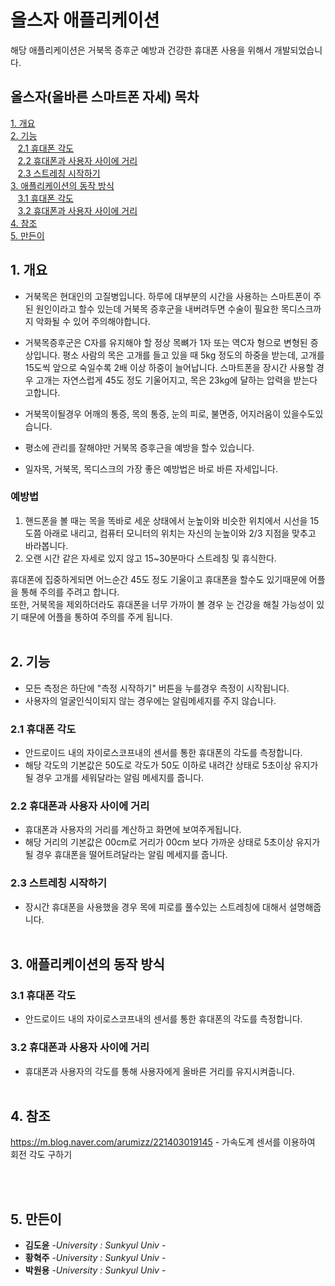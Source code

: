 # 올스자 애플리케이션
해당 애플리케이션은 거북목 증후군 예방과 건강한 휴대폰 사용을 위해서 개발되었습니다.


## 올스자(올바른 스마트폰 자세) 목차
[1. 개요](#1-개요)<br>
[2. 기능](#2-기능)<br>
   &nbsp;&nbsp;&nbsp;[2.1 휴대폰 각도](#21-휴대폰-각도)<br>
   &nbsp;&nbsp;&nbsp;[2.2 휴대폰과 사용자 사이에 거리](#22-휴대폰과-사용자-사이에-거리)<br>
   &nbsp;&nbsp;&nbsp;[2.3 스트레칭 시작하기](#23-스트레칭-시작하기)<br>
[3. 애플리케이션의 동작 방식](#3-애플리케이션의-동작-방식)<br>
   &nbsp;&nbsp;&nbsp;[3.1 휴대폰 각도](#31-휴대폰-각도)<br>
   &nbsp;&nbsp;&nbsp;[3.2 휴대폰과 사용자 사이에 거리](#32-휴대폰과-사용자-사이에-거리)<br>
[4. 참조](#4-참조)<br>
[5. 만든이](#5-만든이)<br>

## 1. 개요

* 거북목은 현대인의 고질병입니다. 
하루에 대부분의 시간을 사용하는 스마트폰이 주된 원인이라고 할수 있는데 거북목 증후군을 내버려두면 수술이 필요한 목디스크까지 악화될 수 있어 주의해야합니다.

* 거북목증후군은 C자를 유지해야 할 정상 목뼈가 1자 또는 역C자 형으로 변형된 증상입니다.
평소 사람의 목은 고개를 들고 있을 때 5kg 정도의 하중을 받는데, 고개를 15도씩 앞으로 숙일수록 2배 이상 하중이 늘어납니다. 
스마트폰을 장시간 사용할 경우 고개는 자연스럽게 45도 정도 기울어지고, 목은 23kg에 달하는 압력을 받는다고합니다.

* 거북목이될경우 어깨의 통증, 목의 통증, 눈의 피로, 불면증, 어지러움이 있을수도있습니다.

* 평소에 관리를 잘해야만 거북목 증후근을 예방을 할수 있습니다.

* 일자목, 거북목, 목디스크의 가장 좋은 예방법은 바로 바른 자세입니다. 

### 예방법
1. 핸드폰을 볼 때는 목을 똑바로 세운 상태에서 눈높이와 비슷한 위치에서 시선을 15도쯤 아래로 내리고, 컴퓨터 모니터의 위치는 자신의 눈높이와 2/3 지점을 맞추고 바라봅니다.
2. 오랜 시간 같은 자세로 있지 않고 15~30분마다 스트레칭 및 휴식한다.

휴대폰에 집중하게되면 어느순간 45도 정도 기울이고 휴대폰을 할수도 있기때문에 어플을 통해 주의를 주려고 합니다.<br>
또한, 거북목을 제외하더라도 휴대폰을 너무 가까이 볼 경우 눈 건강을 해칠 가능성이 있기 때문에 어플을 통하여 주의를 주게 됩니다.<br><br>

## 2. 기능
- 모든 측정은 하단에 "측정 시작하기" 버튼을 누를경우 측정이 시작됩니다.
- 사용자의 얼굴인식이되지 않는 경우에는 알림메세지를 주지 않습니다.

### 2.1 휴대폰 각도
 - 안드로이드 내의 자이로스코프내의 센서를 통한 휴대폰의 각도를 측정합니다.
 - 해당 각도의 기본값은 50도로 각도가 50도 이하로 내려간 상태로 5초이상 유지가 될 경우 고개를 세워달라는 알림 메세지를 줍니다.
### 2.2 휴대폰과 사용자 사이에 거리
 - 휴대폰과 사용자의 거리를 계산하고 화면에 보여주게됩니다.
 - 해당 거리의 기본값은 00cm로 거리가 00cm 보다 가까운 상태로 5초이상 유지가 될 경우 휴대폰을 떨어트려달라는 알림 메세지를 줍니다.
### 2.3 스트레칭 시작하기
 - 장시간 휴대폰을 사용했을 경우 목에 피로를 풀수있는 스트레칭에 대해서 설명해줍니다.
<br><br>
## 3. 애플리케이션의 동작 방식

### 3.1 휴대폰 각도
 - 안드로이드 내의 자이로스코프내의 센서를 통한 휴대폰의 각도를 측정합니다.

### 3.2 휴대폰과 사용자 사이에 거리
 - 휴대폰과 사용자의 각도를 통해 사용자에게 올바른 거리를 유지시켜줍니다.<br><br>

## 4. 참조
https://m.blog.naver.com/arumizz/221403019145  - 가속도계 센서를 이용하여 회전 각도 구하기

<br><br>

## 5. 만든이
* **김도윤** -*University : Sunkyul Univ* -
* **황혁주** -*University : Sunkyul Univ* -
* **박원용** -*University : Sunkyul Univ* -






